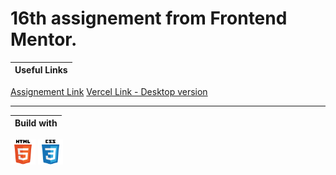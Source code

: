 # 16th assignement from Frontend Mentor.

| Useful Links  |
| ----------------- |
[Assignement Link](https://www.frontendmentor.io/challenges/huddle-landing-page-with-curved-sections-5ca5ecd01e82137ec91a50f2)
[Vercel Link - Desktop version](https://frontend-mentor-16.vercel.app/)

---

| Build with |
| ----------------- |
[<a href="https://www.w3.org/html/" target="_blank"> <img src="https://raw.githubusercontent.com/devicons/devicon/master/icons/html5/html5-original-wordmark.svg" alt="html5" width="40" height="40"/></a>](https://www.w3schools.com/html/)
[<a href="https://www.w3schools.com/css/" target="_blank"> <img src="https://raw.githubusercontent.com/devicons/devicon/master/icons/css3/css3-original-wordmark.svg" alt="css3" width="40" height="40"/></a>](https://www.w3schools.com/css/)